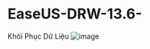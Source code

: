 # EaseUS-DRW-13.6-
Khôi Phục Dữ Liệu
![image](https://github.com/TrinhTuandan/EaseUS-DRW-13.6-/assets/103828753/c769244e-9f6f-49c4-989b-6a3735f89da1)
